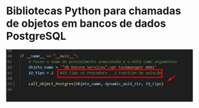 # Bibliotecas Python para chamadas de objetos em bancos de dados PostgreSQL

![Arquitetura](./readme.png)



